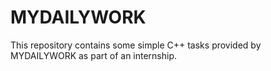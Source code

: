 # MYDAILYWORK
This repository contains some simple C++ tasks provided by MYDAILYWORK as part of an internship.
